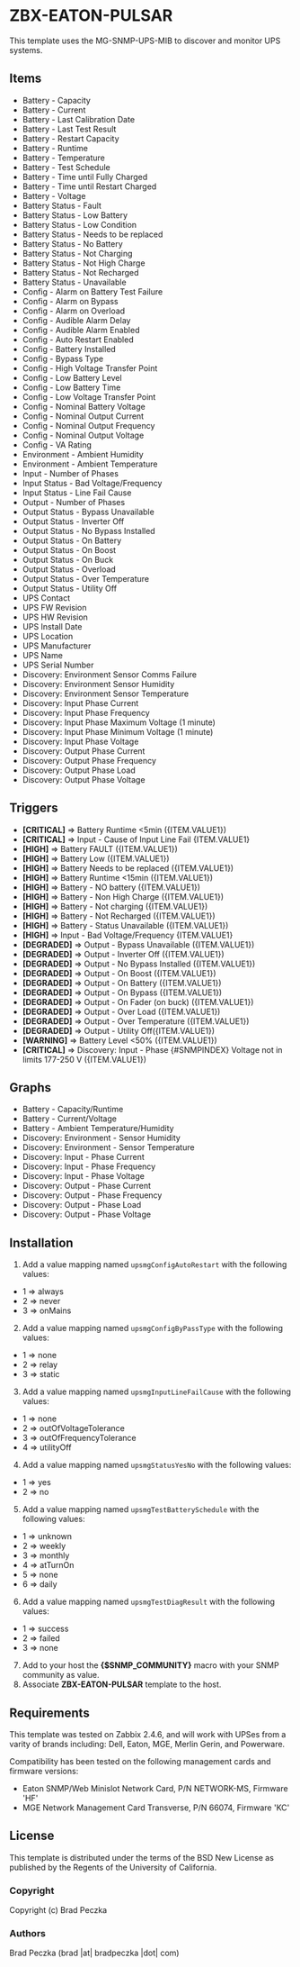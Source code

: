 ZBX-EATON-PULSAR
==============

This template uses the MG-SNMP-UPS-MIB to discover and monitor UPS systems.

Items
-----

  * Battery - Capacity
  * Battery - Current
  * Battery - Last Calibration Date
  * Battery - Last Test Result
  * Battery - Restart Capacity
  * Battery - Runtime
  * Battery - Temperature
  * Battery - Test Schedule
  * Battery - Time until Fully Charged
  * Battery - Time until Restart Charged
  * Battery - Voltage
  * Battery Status - Fault
  * Battery Status - Low Battery
  * Battery Status - Low Condition
  * Battery Status - Needs to be replaced
  * Battery Status - No Battery
  * Battery Status - Not Charging
  * Battery Status - Not High Charge
  * Battery Status - Not Recharged
  * Battery Status - Unavailable
  * Config - Alarm on Battery Test Failure
  * Config - Alarm on Bypass
  * Config - Alarm on Overload
  * Config - Audible Alarm Delay
  * Config - Audible Alarm Enabled
  * Config - Auto Restart Enabled
  * Config - Battery Installed
  * Config - Bypass Type
  * Config - High Voltage Transfer Point
  * Config - Low Battery Level
  * Config - Low Battery Time
  * Config - Low Voltage Transfer Point
  * Config - Nominal Battery Voltage
  * Config - Nominal Output Current
  * Config - Nominal Output Frequency
  * Config - Nominal Output Voltage
  * Config - VA Rating
  * Environment - Ambient Humidity
  * Environment - Ambient Temperature
  * Input - Number of Phases
  * Input Status - Bad Voltage/Frequency
  * Input Status - Line Fail Cause
  * Output - Number of Phases
  * Output Status - Bypass Unavailable
  * Output Status - Inverter Off
  * Output Status - No Bypass Installed
  * Output Status - On Battery
  * Output Status - On Boost
  * Output Status - On Buck
  * Output Status - Overload
  * Output Status - Over Temperature
  * Output Status - Utility Off
  * UPS Contact
  * UPS FW Revision
  * UPS HW Revision
  * UPS Install Date
  * UPS Location
  * UPS Manufacturer
  * UPS Name
  * UPS Serial Number
  * Discovery: Environment Sensor Comms Failure
  * Discovery: Environment Sensor Humidity
  * Discovery: Environment Sensor Temperature
  * Discovery: Input Phase Current
  * Discovery: Input Phase Frequency
  * Discovery: Input Phase Maximum Voltage (1 minute)
  * Discovery: Input Phase Minimum Voltage (1 minute)
  * Discovery: Input Phase Voltage
  * Discovery: Output Phase Current
  * Discovery: Output Phase Frequency
  * Discovery: Output Phase Load
  * Discovery: Output Phase Voltage


Triggers
--------

  * **[CRITICAL]** => Battery Runtime <5min ({ITEM.VALUE1})
  * **[CRITICAL]** => Input - Cause of Input Line Fail {ITEM.VALUE1}
  * **[HIGH]** => Battery FAULT ({ITEM.VALUE1})
  * **[HIGH]** => Battery Low ({ITEM.VALUE1})
  * **[HIGH]** => Battery Needs to be replaced ({ITEM.VALUE1})
  * **[HIGH]** => Battery Runtime <15min ({ITEM.VALUE1})
  * **[HIGH]** => Battery - NO battery ({ITEM.VALUE1})
  * **[HIGH]** => Battery - Non High Charge ({ITEM.VALUE1})
  * **[HIGH]** => Battery - Not charging ({ITEM.VALUE1})
  * **[HIGH]** => Battery - Not Recharged ({ITEM.VALUE1})
  * **[HIGH]** => Battery - Status Unavailable ({ITEM.VALUE1})
  * **[HIGH]** => Input - Bad Voltage/Frequency {ITEM.VALUE1}
  * **[DEGRADED]** => Output - Bypass Unavailable ({ITEM.VALUE1})
  * **[DEGRADED]** => Output - Inverter Off ({ITEM.VALUE1})
  * **[DEGRADED]** => Output - No Bypass Installed ({ITEM.VALUE1})
  * **[DEGRADED]** => Output - On Boost ({ITEM.VALUE1})
  * **[DEGRADED]** => Output - On Battery ({ITEM.VALUE1})
  * **[DEGRADED]** => Output - On Bypass ({ITEM.VALUE1})
  * **[DEGRADED]** => Output - On Fader (on buck) ({ITEM.VALUE1})
  * **[DEGRADED]** => Output - Over Load ({ITEM.VALUE1})
  * **[DEGRADED]** => Output - Over Temperature ({ITEM.VALUE1})
  * **[DEGRADED]** => Output - Utility Off({ITEM.VALUE1})
  * **[WARNING]** => Battery Level <50% ({ITEM.VALUE1})
  * **[CRITICAL]** => Discovery: Input - Phase {#SNMPINDEX} Voltage not in limits 177-250 V ({ITEM.VALUE1})

Graphs
--------

  * Battery - Capacity/Runtime
  * Battery - Current/Voltage
  * Battery - Ambient Temperature/Humidity
  * Discovery: Environment - Sensor Humidity
  * Discovery: Environment - Sensor Temperature
  * Discovery: Input - Phase Current
  * Discovery: Input - Phase Frequency
  * Discovery: Input - Phase Voltage
  * Discovery: Output - Phase Current
  * Discovery: Output - Phase Frequency
  * Discovery: Output - Phase Load
  * Discovery: Output - Phase Voltage

Installation
------------

1. Add a value mapping named `upsmgConfigAutoRestart` with the following values:
  * 1 ⇒ always
  * 2 ⇒ never
  * 3 ⇒ onMains
2. Add a value mapping named `upsmgConfigByPassType` with the following values:
  * 1 ⇒ none
  * 2 ⇒ relay
  * 3 ⇒ static
3. Add a value mapping named `upsmgInputLineFailCause` with the following values:
  * 1 ⇒ none
  * 2 ⇒ outOfVoltageTolerance
  * 3 ⇒ outOfFrequencyTolerance
  * 4 ⇒ utilityOff
4. Add a value mapping named `upsmgStatusYesNo` with the following values:
  * 1 ⇒ yes
  * 2 ⇒ no
5. Add a value mapping named `upsmgTestBatterySchedule` with the following values:
  * 1 ⇒ unknown
  * 2 ⇒ weekly
  * 3 ⇒ monthly
  * 4 ⇒ atTurnOn
  * 5 ⇒ none
  * 6 ⇒ daily
6. Add a value mapping named `upsmgTestDiagResult` with the following values:
  * 1 ⇒ success
  * 2 ⇒ failed
  * 3 ⇒ none
7. Add to your host the **{$SNMP_COMMUNITY}** macro with your SNMP community as value.
8. Associate **ZBX-EATON-PULSAR** template to the host.

Requirements
------------

This template was tested on Zabbix 2.4.6, and will work with UPSes from a varity of brands including: Dell, Eaton, MGE, Merlin Gerin, and Powerware. 

Compatibility has been tested on the following management cards and firmware versions:
* Eaton SNMP/Web Minislot Network Card, P/N NETWORK-MS, Firmware 'HF'
* MGE Network Management Card Transverse, P/N 66074, Firmware 'KC'

License
-------

This template is distributed under the terms of the BSD New License as published by the Regents of the University of California.

### Copyright

  Copyright (c) Brad Peczka

### Authors
  
  Brad Peczka
  (brad |at| bradpeczka |dot| com)
